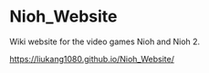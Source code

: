 # Nioh_Website 
Wiki website for the video games Nioh and Nioh 2.

https://liukang1080.github.io/Nioh_Website/
